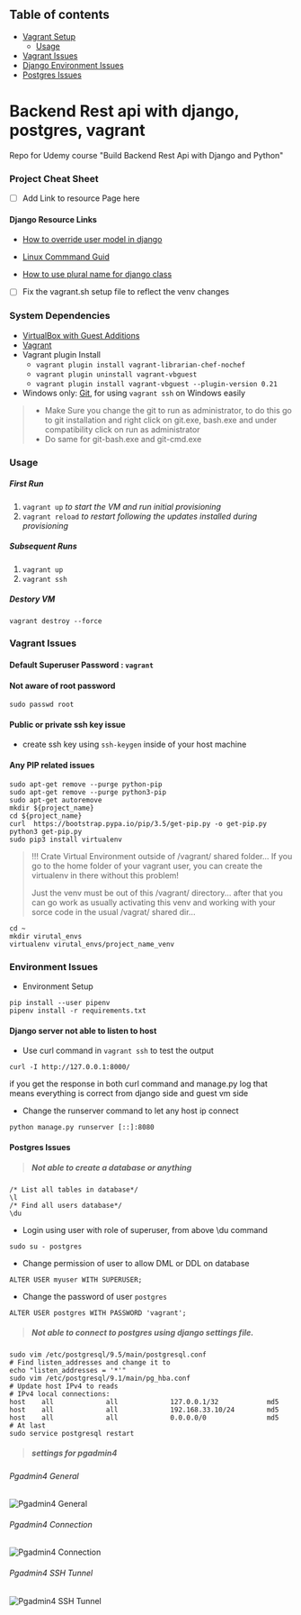 ## Table of contents
* [Vagrant Setup](#system-dependencies)
    * [Usage](#usage)
* [Vagrant Issues](#vagrant-issues)
* [Django Environment Issues](#environment-issues)
* [Postgres Issues](#postgres-issues)

# Backend Rest api with django, postgres, vagrant
Repo for Udemy course "Build Backend Rest Api with Django and Python"

### Project Cheat Sheet
- [ ] Add Link to resource Page here
#### Django Resource Links
* [How to override user model in django](https://docs.djangoproject.com/en/2.2/topics/auth/customizing/#auth-custom-user)

* [Linux Commmand Guid](http://www.keyxl.com/aaaf192/83/Linux-Bash-Shell-keyboard-shortcuts.htm)

* [How to use plural name for django class](https://docs.djangoproject.com/en/2.2/ref/models/options/#verbose-name)

- [ ] Fix the vagrant.sh setup file to reflect the venv changes

### System Dependencies

* [VirtualBox with Guest Additions](https://www.virtualbox.org/wiki/Downloads)
* [Vagrant](https://www.vagrantup.com/downloads.html)
* Vagrant plugin Install
    * `vagrant plugin install vagrant-librarian-chef-nochef`
    * `vagrant plugin uninstall vagrant-vbguest`
    * `vagrant plugin install vagrant-vbguest --plugin-version 0.21`
* Windows only: [Git](https://git-scm.com/download/win), for using `vagrant ssh` on Windows easily

> * Make Sure you change the git to run as administrator,
to do this go to git installation and right click on git.exe, bash.exe and under compatibility click on run as administrator
> * Do same for git-bash.exe and git-cmd.exe
### Usage

##### First Run

1. `vagrant up` _to start the VM and run initial provisioning_
3. `vagrant reload` _to restart following the updates installed during provisioning_

##### Subsequent Runs

1. `vagrant up`
2. `vagrant ssh`

##### Destory VM
``vagrant destroy --force``

### Vagrant Issues
#### Default Superuser Password : ``vagrant``
#### Not aware of root password
```shell script
sudo passwd root
```
#### Public or private ssh key issue
* create ssh key using ``ssh-keygen`` inside of your host machine

#### Any PIP related issues 
 
```shell script
sudo apt-get remove --purge python-pip
sudo apt-get remove --purge python3-pip
sudo apt-get autoremove
mkdir ${project_name}
cd ${project_name}
curl  https://bootstrap.pypa.io/pip/3.5/get-pip.py -o get-pip.py
python3 get-pip.py
sudo pip3 install virtualenv
```
> !!! Crate Virtual Environment outside of  /vagrant/ shared folder...
If you go to the home folder of your vagrant user, you can create the virtualenv in there without this problem!
>
>
> Just the venv must be out of this /vagrant/ directory... after that you can go work as usually activating this venv and working with your sorce code in the usual /vagrat/ shared dir...
>
```shell script
cd ~
mkdir virutal_envs
virtualenv virutal_envs/project_name_venv  
```
### Environment Issues
* Environment Setup
```shell script
pip install --user pipenv
pipenv install -r requirements.txt
```
#### Django server not able to listen to host 
* Use curl command in `vagrant ssh` to test the output
```shell script
curl -I http://127.0.0.1:8000/
```
if you get the response in both curl command and manage.py log
that means everything is correct from django side and guest vm side
* Change the runserver command to let any host ip connect
```shell script
python manage.py runserver [::]:8080
```

#### Postgres Issues
> ##### Not able to create a database or anything
```postgresql
/* List all tables in database*/
\l 
/* Find all users database*/
\du 
```
* Login using user with role of superuser, from above \du command 
```shell script
sudo su - postgres
```
* Change permission of user to allow DML or DDL on database
```postgresql
ALTER USER myuser WITH SUPERUSER;
```
* Change the password of user `postgres`
```postgresql
ALTER USER postgres WITH PASSWORD 'vagrant';
```
> ##### Not able to connect to postgres using django settings file.
```shell script
sudo vim /etc/postgresql/9.5/main/postgresql.conf
# Find listen_addresses and change it to
echo "listen_addresses = '*'"
sudo vim /etc/postgresql/9.1/main/pg_hba.conf
# Update host IPv4 to reads
# IPv4 local connections:
host    all             all             127.0.0.1/32            md5
host    all             all             192.168.33.10/24        md5
host    all             all             0.0.0.0/0               md5
# At last 
sudo service postgresql restart
```
> ##### settings for pgadmin4
###### Pgadmin4 General
![Pgadmin4 General](Resources/pgadmin4-connection-1.png)
###### Pgadmin4 Connection
![Pgadmin4 Connection](Resources/pgadmin4-connection-2.png)
###### Pgadmin4 SSH Tunnel
![Pgadmin4 SSH Tunnel](Resources/pgadmin4-connection-3.png)
